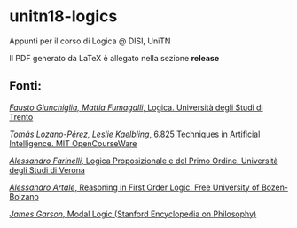 # unitn18-logics
Appunti per il corso di Logica @ DISI, UniTN

Il PDF generato da LaTeX è allegato nella sezione **release**

## Fonti:

[*Fausto Giunchiglia, Mattia Fumagalli*, Logica. Università degli Studi di Trento](http://knowdive.disi.unitn.it/wordpress/logic/)

[*Tomás Lozano-Pérez, Leslie Kaelbling*, 6.825 Techniques in Artificial Intelligence. MIT OpenCourseWare](https://ocw.mit.edu/courses/electrical-engineering-and-computer-science/6-825-techniques-in-artificial-intelligence-sma-5504-fall-2002/lecture-notes/) 

[*Alessandro Farinelli*, Logica Proposizionale e del Primo Ordine. Università degli Studi di Verona](http://profs.sci.univr.it/~farinelli/courses/ar/slides/prop-fol.pdf)

[*Alessandro Artale*, Reasoning in First Order Logic. Free University of Bozen-Bolzano](https://www.inf.unibz.it/~artale/DML/Lectures/Logic/slides5-fol-2.pdf)

[*James Garson*, Modal Logic (Stanford Encyclopedia on Philosophy)](https://plato.stanford.edu/entries/logic-modal)
